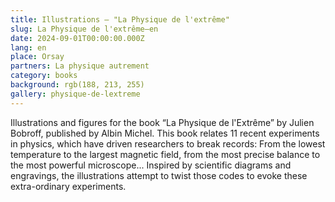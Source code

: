 ```yaml
---
title: Illustrations – "La Physique de l'extrême"
slug: La Physique de l'extrême–en
date: 2024-09-01T00:00:00.000Z
lang: en
place: Orsay
partners: La physique autrement
category: books
background: rgb(188, 213, 255)
gallery: physique-de-lextreme
---
```

Illustrations and figures for the book “La Physique de l'Extrême” by Julien Bobroff, published by Albin Michel.
This book relates 11 recent experiments in physics, which have driven researchers to break records:
From the lowest temperature to the largest magnetic field, from the most precise balance to the most powerful microscope... Inspired by scientific diagrams and engravings, the illustrations attempt to twist those codes to evoke these extra-ordinary experiments. 